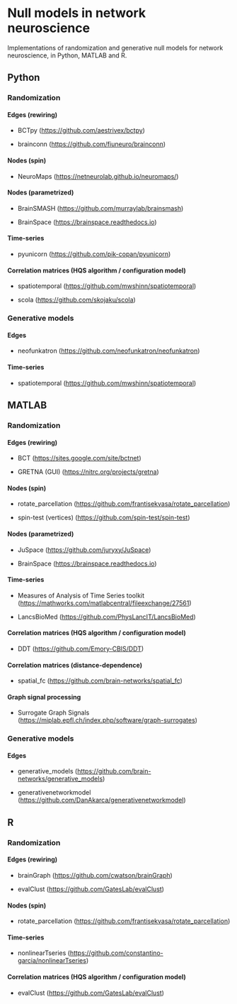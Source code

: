 # Null models in network neuroscience

Implementations of randomization and generative null models for network neuroscience, in Python, MATLAB and R.

## Python

### Randomization

#### Edges (rewiring)

* BCTpy (https://github.com/aestrivex/bctpy)

* brainconn (https://github.com/fiuneuro/brainconn)

#### Nodes (spin)

* NeuroMaps (https://netneurolab.github.io/neuromaps/)

#### Nodes (parametrized)

* BrainSMASH (https://github.com/murraylab/brainsmash)

* BrainSpace (https://brainspace.readthedocs.io)

#### Time-series

* pyunicorn (https://github.com/pik-copan/pyunicorn)

#### Correlation matrices (HQS algorithm / configuration model) 

* spatiotemporal (https://github.com/mwshinn/spatiotemporal)

* scola (https://github.com/skojaku/scola)

### Generative models

#### Edges

* neofunkatron (https://github.com/neofunkatron/neofunkatron)

#### Time-series

* spatiotemporal (https://github.com/mwshinn/spatiotemporal)

## MATLAB

### Randomization

#### Edges (rewiring)

* BCT (https://sites.google.com/site/bctnet)

* GRETNA (GUI) (https://nitrc.org/projects/gretna)

#### Nodes (spin)

* rotate_parcellation (https://github.com/frantisekvasa/rotate_parcellation)

* spin-test (vertices) (https://github.com/spin-test/spin-test)

#### Nodes (parametrized)

* JuSpace (https://github.com/juryxy/JuSpace)

* BrainSpace (https://brainspace.readthedocs.io)

#### Time-series

* Measures of Analysis of Time Series toolkit (https://mathworks.com/matlabcentral/fileexchange/27561)

* LancsBioMed (https://github.com/PhysLancIT/LancsBioMed)

#### Correlation matrices (HQS algorithm / configuration model) 

* DDT (https://github.com/Emory-CBIS/DDT)

#### Correlation matrices (distance-dependence)

* spatial_fc (https://github.com/brain-networks/spatial_fc)

#### Graph signal processing 

* Surrogate Graph Signals (https://miplab.epfl.ch/index.php/software/graph-surrogates)

### Generative models

#### Edges

* generative_models (https://github.com/brain-networks/generative_models)

* generativenetworkmodel (https://github.com/DanAkarca/generativenetworkmodel)

## R

### Randomization

#### Edges (rewiring)

* brainGraph (https://github.com/cwatson/brainGraph)

* evalClust (https://github.com/GatesLab/evalClust)

#### Nodes (spin)

* rotate_parcellation (https://github.com/frantisekvasa/rotate_parcellation)

#### Time-series

* nonlinearTseries (https://github.com/constantino-garcia/nonlinearTseries)

#### Correlation matrices (HQS algorithm / configuration model) 

* evalClust (https://github.com/GatesLab/evalClust)
